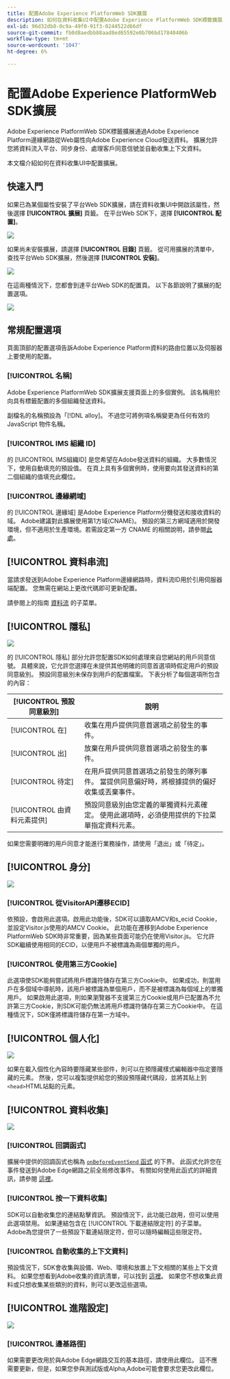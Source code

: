 ```yaml
---
title: 配置Adobe Experience PlatformWeb SDK擴展
description: 如何在資料收集UI中配置Adobe Experience PlatformWeb SDK標籤擴展。
exl-id: 96d32db8-0c9a-49f0-91f3-0244522d66df
source-git-commit: fb0d8aedbb88aad8ed65592e0b706bd17840406b
workflow-type: tm+mt
source-wordcount: '1047'
ht-degree: 6%

---
```


# 配置Adobe Experience PlatformWeb SDK擴展

Adobe Experience PlatformWeb SDK標籤擴展通過Adobe Experience Platform邊緣網路從Web屬性向Adobe Experience Cloud發送資料。 擴展允許您將資料流入平台、同步身份、處理客戶同意信號並自動收集上下文資料。

本文檔介紹如何在資料收集UI中配置擴展。

## 快速入門

如果已為某個屬性安裝了平台Web SDK擴展，請在資料收集UI中開啟該屬性，然後選擇 **[!UICONTROL 擴展]** 頁籤。 在平台Web SDK下，選擇 **[!UICONTROL 配置]**。

![](../images/extension/overview/configure.png)

如果尚未安裝擴展，請選擇 **[!UICONTROL 目錄]** 頁籤。 從可用擴展的清單中，查找平台Web SDK擴展，然後選擇 **[!UICONTROL 安裝]**。

![](../images/extension/overview/install.png)

在這兩種情況下，您都會到達平台Web SDK的配置頁。 以下各節說明了擴展的配置選項。

![](../images/extension/overview/config-screen.png)

## 常規配置選項

頁面頂部的配置選項告訴Adobe Experience Platform資料的路由位置以及伺服器上要使用的配置。

### [!UICONTROL 名稱]

Adobe Experience PlatformWeb SDK擴展支援頁面上的多個實例。 該名稱用於向具有標籤配置的多個組織發送資料。

副檔名的名稱預設為「[!DNL alloy]。 不過您可將例項名稱變更為任何有效的 JavaScript 物件名稱。

### **[!UICONTROL IMS 組織 ID]**

的 [!UICONTROL IMS組織ID] 是您希望在Adobe發送資料的組織。 大多數情況下，使用自動填充的預設值。 在頁上具有多個實例時，使用要向其發送資料的第二個組織的值填充此欄位。

### **[!UICONTROL 邊緣網域]**

的 [!UICONTROL 邊緣域] 是Adobe Experience Platform分機發送和接收資料的域。 Adobe建議對此擴展使用第1方域(CNAME)。 預設的第三方網域適用於開發環境，但不適用於生產環境。若需設定第一方 CNAME 的相關說明，請參閱[此處](https://experienceleague.adobe.com/docs/core-services/interface/ec-cookies/cookies-first-party.html?lang=zh-Hant)。

## [!UICONTROL 資料串流]

當請求發送到Adobe Experience Platform邊緣網路時，資料流ID用於引用伺服器端配置。 您無需在網站上更改代碼即可更新配置。

請參閱上的指南 [資料流](../datastreams/overview.md) 的子菜單。


## [!UICONTROL 隱私]

![](../images/extension/overview/privacy.png)

的 [!UICONTROL 隱私] 部分允許您配置SDK如何處理來自您網站的用戶同意信號。 具體來說，它允許您選擇在未提供其他明確的同意首選項時假定用戶的預設同意級別。 預設同意級別未保存到用戶的配置檔案。 下表分析了每個選項所包含的內容：

| [!UICONTROL 預設同意級別] | 說明 |
| --- | --- |
| [!UICONTROL 在] | 收集在用戶提供同意首選項之前發生的事件。 |
| [!UICONTROL 出] | 放棄在用戶提供同意首選項之前發生的事件。 |
| [!UICONTROL 待定] | 在用戶提供同意首選項之前發生的隊列事件。 當提供同意偏好時，將根據提供的偏好收集或丟棄事件。 |
| [!UICONTROL 由資料元素提供] | 預設同意級別由您定義的單獨資料元素確定。 使用此選項時，必須使用提供的下拉菜單指定資料元素。 |

如果您需要明確的用戶同意才能進行業務操作，請使用「退出」或「待定」。

## [!UICONTROL 身分]

![](../images/extension/overview/identity.png)

### [!UICONTROL 從VisitorAPI遷移ECID]

依預設，會啟用此選項。啟用此功能後，SDK可以讀取AMCV和s_ecid Cookie，並設定Visitor.js使用的AMCV Cookie。 此功能在遷移到Adobe Experience PlatformWeb SDK時非常重要，因為某些頁面可能仍在使用Visitor.js。 它允許SDK繼續使用相同的ECID，以便用戶不被標識為兩個單獨的用戶。

### [!UICONTROL 使用第三方Cookie]

此選項使SDK能夠嘗試將用戶標識符儲存在第三方Cookie中。 如果成功，則當用戶在多個域中導航時，該用戶被標識為單個用戶，而不是被標識為每個域上的單獨用戶。 如果啟用此選項，則如果瀏覽器不支援第三方Cookie或用戶已配置為不允許第三方Cookie，則SDK可能仍無法將用戶標識符儲存在第三方Cookie中。 在這種情況下，SDK僅將標識符儲存在第一方域中。

## [!UICONTROL 個人化]

![](../images/extension/overview/personalization.png)

如果在載入個性化內容時要隱藏某些部件，則可以在預隱藏樣式編輯器中指定要隱藏的元素。 然後，您可以複製提供給您的預設預隱藏代碼段，並將其貼上到 `<head>`HTML站點的元素。

## [!UICONTROL 資料收集]

![](../images/extension/overview/data-collection.png)

### [!UICONTROL 回調函式]

擴展中提供的回調函式也稱為 [`onBeforeEventSend` 函式](https://experienceleague.adobe.com/docs/experience-platform/edge/fundamentals/configuring-the-sdk.html?lang=en) 的下界。 此函式允許您在事件發送到Adobe Edge網路之前全局修改事件。 有關如何使用此函式的詳細資訊，請參閱 [這裡](https://experienceleague.adobe.com/docs/experience-platform/edge/fundamentals/tracking-events.html?lang=en#modifying-events-globally)。

### [!UICONTROL 按一下資料收集]

SDK可以自動收集您的連結點擊資訊。 預設情況下，此功能已啟用，但可以使用此選項禁用。 如果連結包含在 [!UICONTROL 下載連結限定符] 的子菜單。 Adobe為您提供了一些預設下載連結限定符，但可以隨時編輯這些限定符。

### [!UICONTROL 自動收集的上下文資料]

預設情況下，SDK會收集與設備、Web、環境和放置上下文相關的某些上下文資料。 如果您想看到Adobe收集的資訊清單，可以找到 [這裡](https://experienceleague.adobe.com/docs/experience-platform/edge/data-collection/automatic-information.html?lang=en)。 如果您不想收集此資料或只想收集某些類別的資料，則可以更改這些選項。

## [!UICONTROL 進階設定]

![](../images/extension/overview/advanced-settings.png)

### [!UICONTROL 邊基路徑]

如果需要更改用於與Adobe Edge網路交互的基本路徑，請使用此欄位。 這不應需要更新，但是，如果您參與測試版或Alpha,Adobe可能會要求您更改此欄位。
